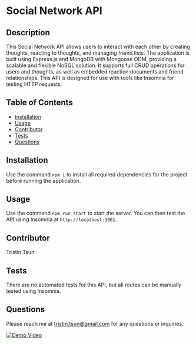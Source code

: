 # Social Network API

## Description

This Social Network API allows users to interact with each other by creating thoughts, reacting to thoughts, and managing friend lists. The application is built using Express.js and MongoDB with Mongoose ODM, providing a scalable and flexible NoSQL solution. It supports full CRUD operations for users and thoughts, as well as embedded reaction documents and friend relationships. This API is designed for use with tools like Insomnia for testing HTTP requests.

## Table of Contents

- [Installation](#installation)
- [Usage](#usage)
- [Contributor](#contributor)
- [Tests](#tests)
- [Questions](#questions)

## Installation

Use the command `npm i` to install all required dependencies for the project before running the application.

## Usage

Use the command `npm run start` to start the server. You can then test the API using Insomnia at `http://localhost:3001`.

## Contributor

Tristin Tsun

## Tests

There are no automated tests for this API, but all routes can be manually tested using Insomnia.

## Questions

Please reach me at [tristin.tsun@gmail.com](mailto:tristin.tsun@gmail.com) for any questions or inquiries.

[![Demo Video](https://via.placeholder.com/600x300?text=Video+Preview)](https://app.screencastify.com/v3/watch/3AFGDSIcp6ZxpTlOrekA)
